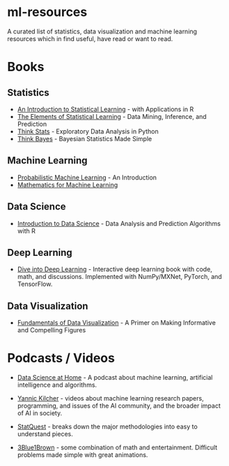 # ml-resources
A curated list of statistics, data visualization and machine learning resources which in find useful, have read or want to read.


# Books
## Statistics

- [An Introduction to Statistical Learning](https://www.statlearning.com/) - with Applications in R
- [The Elements of Statistical Learning](https://web.stanford.edu/~hastie/ElemStatLearn/) - Data Mining, Inference, and Prediction
- [Think Stats](https://greenteapress.com/wp/think-stats-2e/) - Exploratory Data Analysis in Python
- [Think Bayes](https://greenteapress.com/wp/think-bayes/) - Bayesian Statistics Made Simple


## Machine Learning

- [Probabilistic Machine Learning](https://probml.github.io/pml-book/book1.html) - An Introduction
- [Mathematics for Machine Learning](https://mml-book.github.io/)

## Data Science

- [Introduction to Data Science](https://rafalab.github.io/dsbook/) - Data Analysis and Prediction Algorithms with R

## Deep Learning

- [Dive into Deep Learning](https://d2l.ai/) - Interactive deep learning book with code, math, and discussions. Implemented with NumPy/MXNet, PyTorch, and TensorFlow. 

## Data Visualization

- [Fundamentals of Data Visualization](https://clauswilke.com/dataviz/) - A Primer on Making Informative and Compelling Figures

# Podcasts / Videos

- [Data Science at Home](https://datascienceathome.com) - A podcast about machine learning, artificial intelligence and algorithms.

- [Yannic Kilcher](https://www.youtube.com/c/YannicKilcher/) - videos about machine learning research papers, programming, and issues of the AI community, and the broader impact of AI in society.

- [StatQuest](https://www.youtube.com/c/joshstarmer/) - breaks down the major methodologies into easy to understand pieces. 

- [3Blue1Brown](https://www.youtube.com/c/3blue1brown/) - some combination of math and entertainment. Difficult problems  made simple with great animations.